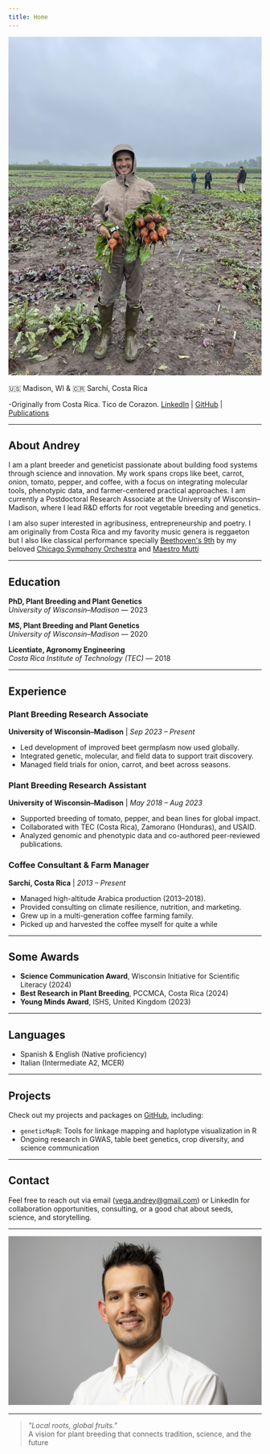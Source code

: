 ```yaml
---
title: Home
---
```


![Out standing in the field](./assets/field.jpeg)

🇺🇸 Madison, WI & 🇨🇷 Sarchí, Costa Rica  

-Originally from Costa Rica. Tico de Corazon.
[LinkedIn](https://www.linkedin.com/in/vegaalfaro) | 
[GitHub](https://github.com/vegaalfaro) | 
[Publications](https://orcid.org/0000-0002-3293-9456)  


---

## About Andrey

I am a plant breeder and geneticist passionate about building food systems through science and innovation. My work spans crops like beet, carrot, onion, tomato, pepper, and coffee, with a focus on integrating molecular tools, phenotypic data, and farmer-centered practical approaches. I am currently a Postdoctoral Research Associate at the University of Wisconsin–Madison, where I lead R&D efforts for root vegetable breeding and genetics.

I am also super interested in agribusiness, entrepreneurship and poetry. I am originally from Costa Rica and my favority music genera is reggaeton but I also like classical performance specially [Beethoven's 9th](https://www.youtube.com/watch?v=rOjHhS5MtvA) by my beloved [Chicago Symphony Orchestra](https://cso.org/) and [Maestro Mutti](https://www.riccardomuti.com/en/)

---

## Education

**PhD, Plant Breeding and Plant Genetics**  
*University of Wisconsin–Madison* — 2023

**MS, Plant Breeding and Plant Genetics**  
*University of Wisconsin–Madison* — 2020

**Licentiate, Agronomy Engineering**  
*Costa Rica Institute of Technology (TEC)* — 2018

---

## Experience

### Plant Breeding Research Associate  
**University of Wisconsin–Madison** | *Sep 2023 – Present*  
- Led development of improved beet germplasm now used globally.  
- Integrated genetic, molecular, and field data to support trait discovery.  
- Managed field trials for onion, carrot, and beet across seasons.

### Plant Breeding Research Assistant  
**University of Wisconsin–Madison** | *May 2018 – Aug 2023*  
- Supported breeding of tomato, pepper, and bean lines for global impact.  
- Collaborated with TEC (Costa Rica), Zamorano (Honduras), and USAID.  
- Analyzed genomic and phenotypic data and co-authored peer-reviewed publications.

### Coffee Consultant & Farm Manager  
**Sarchí, Costa Rica** | *2013 – Present*  
- Managed high-altitude Arabica production (2013–2018).  
- Provided consulting on climate resilience, nutrition, and marketing.  
- Grew up in a multi-generation coffee farming family.
- Picked up and harvested the coffee myself for quite a while

---

## Some Awards

- **Science Communication Award**, Wisconsin Initiative for Scientific Literacy (2024)  
- **Best Research in Plant Breeding**, PCCMCA, Costa Rica (2024)  
- **Young Minds Award**, ISHS, United Kingdom (2023)  

---

## Languages

- Spanish & English (Native proficiency)  
- Italian (Intermediate A2, MCER)  

---

## Projects

Check out my projects and packages on [GitHub](https://github.com/vegaalfaro), including:
- `geneticMapR`: Tools for linkage mapping and haplotype visualization in R  
- Ongoing research in GWAS, table beet genetics, crop diversity, and science communication


---

## Contact

Feel free to reach out via email (vega.andrey@gmail.com) or LinkedIn for collaboration opportunities, consulting, or a good chat about seeds, science, and storytelling.

---

![My headshot](./assets/headshot.jpg)

---

> *"Local roots, global fruits."*  
>  A vision for plant breeding that connects tradition, science, and the future

